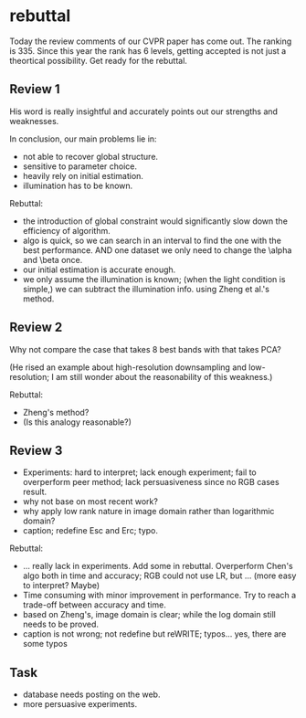 # rebuttal

Today the review comments of our CVPR paper has come out. The ranking is 335. Since this year the rank has 6 levels, getting accepted is not just a theortical possibility. Get ready for the rebuttal.

## Review 1
His word is really insightful and accurately points out our strengths and weaknesses.

In conclusion, our main problems lie in:
* not able to recover global structure.
* sensitive to parameter choice.
* heavily rely on initial estimation.
* illumination has to be known.

Rebuttal:
* the introduction of global constraint would significantly slow down the efficiency of algorithm.
* algo is quick, so we can search in an interval to find the one with the best performance. AND one dataset we only need to change the \alpha and \beta once.
* our initial estimation is accurate enough.
* we only assume the illumination is known; (when the light condition is simple,) we can subtract the illumination info. using Zheng et al.'s method.

## Review 2
Why not compare the case that takes 8 best bands with that takes PCA? 

(He rised an example about high-resolution downsampling and low-resolution; I am still wonder about the reasonability of this weakness.)

Rebuttal:
* Zheng's method?
* (Is this analogy reasonable?)

## Review 3
* Experiments: hard to interpret; lack enough experiment; fail to overperform peer method; lack persuasiveness since no RGB cases result.
* why not base on most recent work?
* why apply low rank nature in image domain rather than logarithmic domain?
* caption; redefine Esc and Erc; typo.

Rebuttal:
* ... really lack in experiments. Add some in rebuttal. Overperform Chen's algo both in time and accuracy; RGB could not use LR, but ... (more easy to interpret? Maybe)
* Time consuming with minor improvement in performance. Try to reach a trade-off between accuracy and time.
* based on Zheng's, image domain is clear; while the log domain still needs to be proved.
* caption is not wrong; not redefine but reWRITE; typos... yes, there are some typos

## Task
* database needs posting on the web.
* more persuasive experiments.

